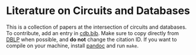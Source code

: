 # Literature on Circuits and Databases

This is a collection of papers at the intersection of circuits and databases.
To contribute, add an entry in [cdb.bib](https://github.com/remysucre/circuit-db/blob/main/cdb.bib). 
Make sure to copy directly from [DBLP](https://dblp.org) when possible, and **do not** change the citation ID.
If you want to compile on your machine, install [pandoc](https://pandoc.org) and run `make`.
